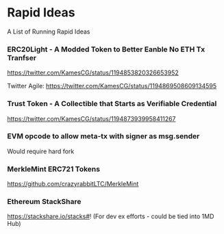 # Rapid Ideas
A List of Running Rapid Ideas


### ERC20Light - A Modded Token to Better Eanble No ETH Tx Tranfser
https://twitter.com/KamesCG/status/1194853820326653952

Twitter Agile: https://twitter.com/KamesCG/status/1194869508609134595

### Trust Token - A Collectible that Starts as Verifiable Credential
https://twitter.com/KamesCG/status/1194873939958411267

### EVM opcode to allow meta-tx with signer as msg.sender
Would require hard fork

### MerkleMint ERC721 Tokens
https://github.com/crazyrabbitLTC/MerkleMint

### Ethereum StackShare
https://stackshare.io/stacks#!
(For dev ex efforts - could be tied into 1MD Hub)
